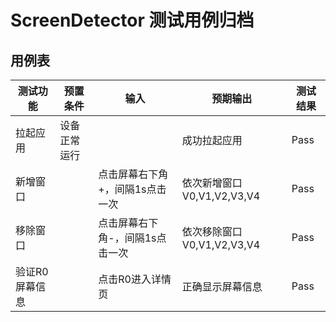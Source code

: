 # ScreenDetector 测试用例归档

## 用例表

|测试功能|预置条件|输入|预期输出|测试结果|
|--------------------------------|--------------------------------|--------------------------------|--------------------------------|--------------------------------|
|拉起应用|	设备正常运行|		|成功拉起应用|Pass|
|新增窗口  |              |点击屏幕右下角+，间隔1s点击一次  |依次新增窗口V0,V1,V2,V3,V4 |Pass|
|移除窗口  |              |点击屏幕右下角-，间隔1s点击一次  |依次移除窗口V0,V1,V2,V3,V4 |Pass|
|验证R0屏幕信息|          |点击R0进入详情页 |正确显示屏幕信息 |Pass|